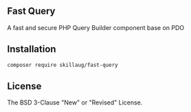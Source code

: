 ## Fast Query

A fast and secure PHP Query Builder component base on PDO

## Installation

```bash
composer require skillaug/fast-query
```

## License

The BSD 3-Clause "New" or "Revised" License.